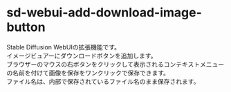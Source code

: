 # sd-webui-add-download-image-button
Stable Diffusion WebUIの拡張機能です。  
イメージビュアーにダウンロードボタンを追加します。  
ブラウザーのマウスの右ボタンをクリックして表示されるコンテキストメニューの名前を付けて画像を保存をワンクリックで保存できます。  
ファイル名は、内部で保存されているファイル名のまま保存されます。  
